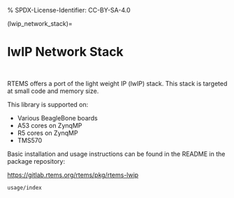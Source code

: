 % SPDX-License-Identifier: CC-BY-SA-4.0

(lwip_network_stack)=

# lwIP Network Stack

```{index} lwIP Network Stack
```

```{index} lwIP
```

RTEMS offers a port of the light weight IP (lwIP) stack. This stack is targeted
at small code and memory size.

This library is supported on:

- Various BeagleBone boards
- A53 cores on ZynqMP
- R5 cores on ZynqMP
- TMS570

Basic installation and usage instructions can be found in the README in the
package repository:

<https://gitlab.rtems.org/rtems/pkg/rtems-lwip>

```{toctree}
usage/index
```
